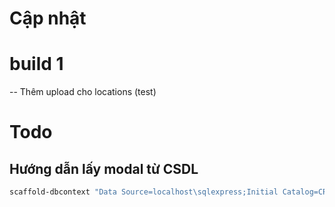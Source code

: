 # Cập nhật
# build 1
-- Thêm upload cho locations (test)


# Todo
## Hướng dẫn lấy modal từ CSDL
```powershell
scaffold-dbcontext "Data Source=localhost\sqlexpress;Initial Catalog=CRM_CMC;User ID=sa;Password=123;Encrypt=True;Trust Server Certificate=True" Microsoft.EntityFrameworkCore.SqlServer -OutputDir Models -ContextDir Contexts -force
```